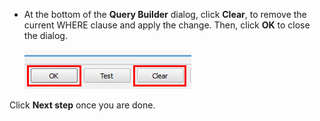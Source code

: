 - At the bottom of the **Query Builder** dialog, click **Clear**, to
remove the current WHERE clause and apply the change. Then, click
**OK** to close the dialog.

    ![clear_filter.png](clear_filter.png)

Click **Next step** once you are done.